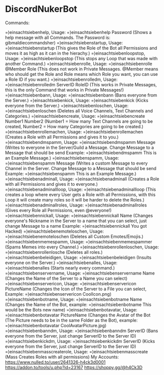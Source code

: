 # DiscordNukerBot
Commands:

=)einsachtsiebenhelp, Usage: =)einsachtsiebenhelp Password (Shows a help message with all Commands. The Password is: gibmaldiecommandsher)
=)einsachtsiebenstartup, Usage: =)einsachtsiebenstartup (This gives the Role of the Bot all Permissions and moves it as high as it can in the hierachy.)
=)einsachtsiebenloopstop, Usage: =)einsachtsiebenloopstop (This stops any Loop that was made with another Command.)
=)einsachtsiebenrolle, Usage: =)einsachtsiebenrolle @Member Role (This does not work in Private Messages. @Member means who should get the Role and Role means which Role you want, you can use a Role ID if you want.)
=)einsachtsiebenrolledm, Usage: =)einsachtsiebenrolledm ServerID RoleID (This works in Private Messages, this is the only Command that works in Private Messages!)
=)einsachtsiebenbann, Usage: =)einsachtsiebenbann (Bans everyone from the Server.)
=)einsachtsiebenkick, Usage: =)einsachtsiebenkick (Kicks everyone from the Server.)
=)einsachtsiebenloschen, Usage: =)einsachtsiebenloschen (Deletes all Voice Channels, Text Channels and Categories.)
=)einsachtsiebencreate, Usage: =)einsachtsiebencreate Number1 Number2 (Number1 = How many Text Channels are going to be created, Number2 = How many Categories are going to be created.)
=)einsachtsiebenrollemachen, Usage: =)einsachtsiebenrollemachen (Creates a Role with all Permissions and gives it to you.)
=)einsachtsiebendmspamm, Usage: =)einsachtsiebendmspamm Message (Writes to everyone in the Server/Guild a Message. Change Message to a Message that should be send Example: =)einsachtsiebendmspamm This is an Example Message.)
=)einsachtsiebenspamm, Usage: =)einsachtsiebenspamm Message (Writes a custom Message to every Channel in the Server. Change Message to a Message that should be send Example: =)einsachtsiebenspamm This is an Example Message.)
=)einsachtsiebenadminall, Usage: =)einsachtsiebenadminall (Creates a Role with all Permissions and gives it to everyone.)
=)einsachtsiebenadminallloop, Usage: =)einsachtsiebenadminallloop (This creates a loop where every User gets a Role with all Permissions, with this Loop it will create many roles so it will be harder to delete the Roles.)
=)einsachtsiebenadminallroles, Usage: =)einsachtsiebenadminallroles (Gives every Role all Permissions, even @everyone!)
=)einsachtsiebennickall, Usage: =)einsachtsiebennickall Name (Changes everyone's Nickname in the Server to a name that you can select, just change Message to a name Example: =)einsachtsiebennickall You got Hacked)
=)einsachtsiebenemoteloschen, Usage: =)einsachtsiebenemoteloschen (Deletes all Custom Emotes/Emojis.)
=)einsachtsiebenmemespamm, Usage: =)einsachtsiebenmemespammer (Spams Memes into every Channel.)
=)einsachtsiebenrollenloschen, Usage: =)einsachtsiebenrollenlosche (Deletes all roles.)
=)einsachtsiebenbeleidigen, Usage: =)einsachtsiebenbeleidigen (Insults everyone on the Server.)
=)einsachtsiebenalles, Usage: =)einsachtsiebenalles (Starts nearly every command.)
=)einsachtsiebenservername, Usage: =)einsachtsiebenservername Name (Changes the Name of the Server to a Name you can select)
=)einsachtsiebenservericon, Usage: =)einsachtsiebenservericon PictureName (Changes the Icon of the Server to a File you can select, Example: =)einsachtsiebenservericon CoolIcon.png)
=)einsachtsiebenbotname, Usage: =)einsachtsiebenbotname Name (Changes the Name of the Bot, example: =)einsachtsiebenbotname This would be the Bots new name)
=)einsachtsiebenbotavatar, Usage: =)einsachtsiebenbotavatar PictureName (Changes the Avatar of the Bot (The Picture needs to be in the same Folder as the Bot), example: =)einsachtsiebenbotavatar CoolAvatarPicture.jpg)
=)einsachtsiebenbanndm, Usage: =)einsachtsiebenbanndm ServerID (Bans everyone from the Server, just change ServerID to the Server ID)
=)einsachtsiebenkickdm, Usage: =)einsachtsiebenkickdm ServerID (Kicks everyone from the Server, just change ServerID to the Server ID)
=)einsachtsiebenmasscreaterole, Usage: =)einsachtsiebenmasscreate (Mass Creates Roles with all permissions)
My Accounts: https://www.nulled.to/user/2641326-h4ck3d0001 https://addon.to/tools/u.php?id=23167 https://shoppy.gg/@h4Ck3D
